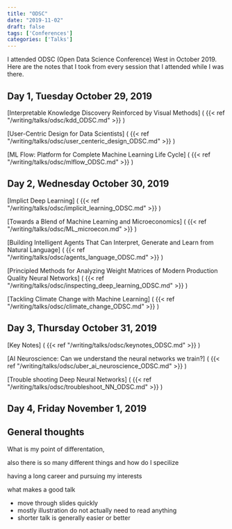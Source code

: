 ```yaml
---
title: "ODSC"
date: "2019-11-02"
draft: false
tags: ['Conferences']
categories: ['Talks']
---
```


I attended ODSC (Open Data Science Conference) West in October 2019. Here are the notes that I took from every session that I attended while I was there.

## Day 1, Tuesday October 29, 2019

[Interpretable Knowledge Discovery Reinforced by Visual Methods]
(
{{< ref  "/writing/talks/odsc/kdd_ODSC.md"  >}} )

[User-Centric Design for Data Scientists]
(
{{< ref  "/writing/talks/odsc/user_centeric_design_ODSC.md"  >}} )

[ML Flow: Platform for Complete Machine Learning Life Cycle]
(
{{< ref  "/writing/talks/odsc/mlflow_ODSC.md"  >}} )

## Day 2, Wednesday October 30, 2019

[Implict Deep Learning]
(
{{< ref  "/writing/talks/odsc/implicit_learning_ODSC.md"  >}} )

[Towards a Blend of Machine Learning and Microeconomics]
(
{{< ref  "/writing/talks/odsc/ML_microecon.md"  >}} )

[Building Intelligent Agents That Can Interpret, Generate and Learn from Natural Language]
(
{{< ref  "/writing/talks/odsc/agents_language_ODSC.md"  >}} )

[Principled Methods for Analyzing Weight Matrices of Modern Production Quality Neural Networks]
(
{{< ref  "/writing/talks/odsc/inspecting_deep_learning_ODSC.md"  >}} )

[Tackling Climate Change with Machine Learning]
(
{{< ref  "/writing/talks/odsc/climate_change_ODSC.md"  >}} )

## Day 3, Thursday October 31, 2019

[Key Notes]
(
{{< ref  "/writing/talks/odsc/keynotes_ODSC.md"  >}} )

[AI Neuroscience: Can we understand the neural networks we train?]
(
{{< ref  "/writing/talks/odsc/uber_ai_neuroscience_ODSC.md"  >}} )

[Trouble shooting Deep Neural Networks]
(
{{< ref  "/writing/talks/odsc/troubleshoot_NN_ODSC.md"  >}} )




## Day 4, Friday November 1, 2019

## General thoughts 

What is my point of differentation, 

also there is so many different things and how do I specilize 

having a long career and pursuing my interests 

what makes a good talk 
- move through slides quickly 
- mostly illustration do not actually need to read anything 
- shorter talk is generally easier or better 


